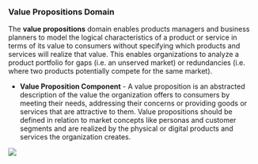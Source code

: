 ### Value Propositions Domain
The **value propositions** domain enables products managers and business planners to model the logical characteristics of a product or service in terms of its value to consumers without specifying which products and services will realize that value. This enables organizations to analyze a product portfolio for gaps (i.e. an unserved market) or redundancies (i.e. where two products potentially compete for the same market).

- **Value Proposition Component** - A value proposition is an abstracted description of the value the organization offers to consumers by meeting their needs, addressing their concerns or providing goods or services that are attractive to them. Value propositions should be defined in relation to market concepts like personas and customer segments and are realized by the physical or digital products and services the organization creates.

![](Business%20stuff/Business%20Strategy%20Stuff/Ardoq/Meta%20Model/1.%20High%20Level%20Metamodel%20Concepts/attachments/Pasted%20image%2020231102074751.png)
